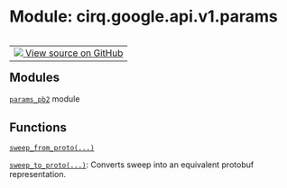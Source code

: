 <div itemscope itemtype="http://developers.google.com/ReferenceObject">
<meta itemprop="name" content="cirq.google.api.v1.params" />
<meta itemprop="path" content="Stable" />
</div>

# Module: cirq.google.api.v1.params

<!-- Insert buttons and diff -->

<table class="tfo-notebook-buttons tfo-api" align="left">

<td>
  <a target="_blank" href="https://github.com/quantumlib/cirq/tree/master/cirq/google/api/v1/params.py">
    <img src="https://www.tensorflow.org/images/GitHub-Mark-32px.png" />
    View source on GitHub
  </a>
</td>
</table>







## Modules

[`params_pb2`](../../../../cirq/google/api/v1/params_pb2.md) module

## Functions

[`sweep_from_proto(...)`](../../../../cirq/google/api/v1/sweep_from_proto.md)

[`sweep_to_proto(...)`](../../../../cirq/google/api/v1/sweep_to_proto.md): Converts sweep into an equivalent protobuf representation.

